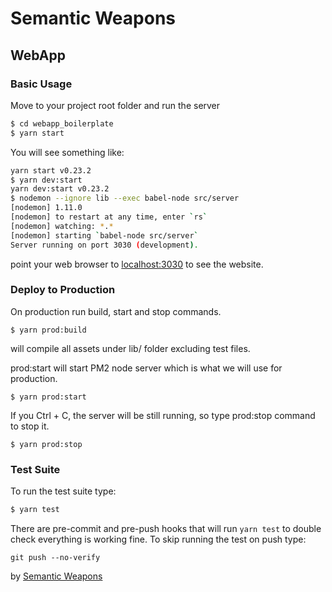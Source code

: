 # Semantic Weapons
## WebApp
### Basic Usage
Move to your project root folder and run the server
```bash
$ cd webapp_boilerplate
$ yarn start
```
You will see something like:
```bash
yarn start v0.23.2
$ yarn dev:start 
yarn dev:start v0.23.2
$ nodemon --ignore lib --exec babel-node src/server 
[nodemon] 1.11.0
[nodemon] to restart at any time, enter `rs`
[nodemon] watching: *.*
[nodemon] starting `babel-node src/server`
Server running on port 3030 (development).
```
point your web browser to [localhost:3030](http://localhost:3030) to see the website.
### Deploy to Production
On production run build, start and stop commands.
```
$ yarn prod:build
```
will compile all assets under lib/ folder excluding test files.

prod:start will start PM2 node server which is what we will use for production.
```
$ yarn prod:start
```
If you Ctrl + C, the server will be still running, so type prod:stop command to stop it.
```
$ yarn prod:stop
```
### Test Suite
To run the test suite type:
```bash
$ yarn test
```
There are pre-commit and pre-push hooks that will run `yarn test` to double check everything is working fine.
To skip running the test on push type:
```
git push --no-verify
```

by [Semantic Weapons](https://www.semanticweapons.com)

